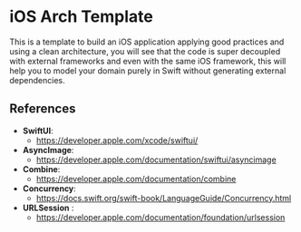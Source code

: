 # iOS Arch Template
This is a template to build an iOS application applying good practices and using a clean architecture, you will see that the code is super decoupled with external frameworks and even with the same iOS framework, this will help you to model your domain purely in Swift without generating external dependencies.


## References

- **SwiftUI**:
  - https://developer.apple.com/xcode/swiftui/
- **AsyncImage**: 
  - https://developer.apple.com/documentation/swiftui/asyncimage
- **Combine**: 
  - https://developer.apple.com/documentation/combine
- **Concurrency**: 
  - https://docs.swift.org/swift-book/LanguageGuide/Concurrency.html
- **URLSession** : 
  - https://developer.apple.com/documentation/foundation/urlsession
